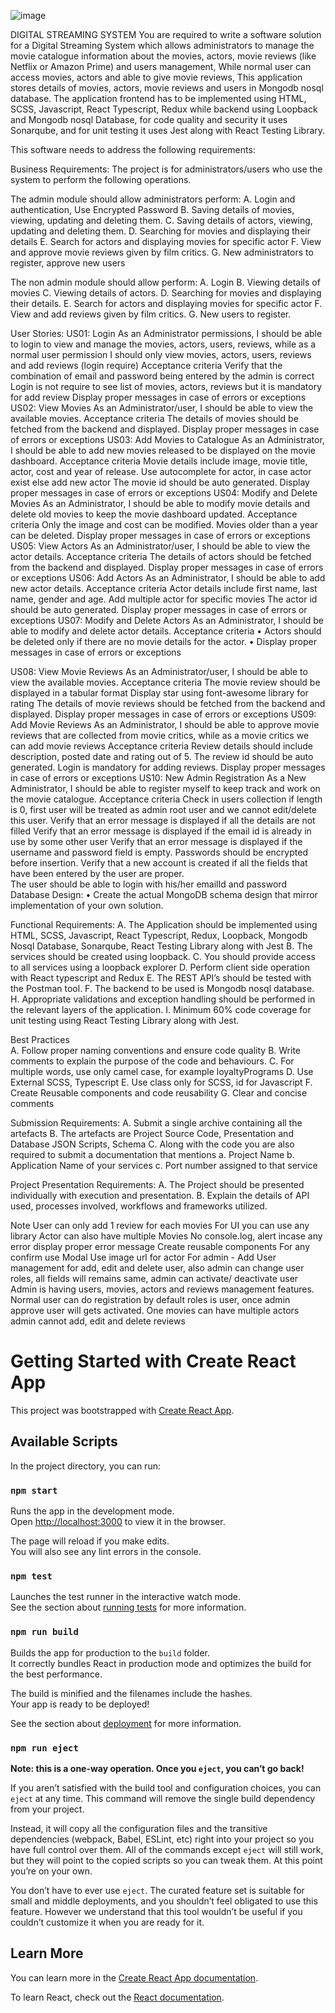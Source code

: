 ![image](https://user-images.githubusercontent.com/56390226/200587161-89376e63-564f-42c0-9a9a-d227e224b058.png)


DIGITAL STREAMING SYSTEM 
You are required to write a software solution for a Digital Streaming System which allows  administrators to manage the movie catalogue information about the movies,  actors, movie reviews (like Netflix or Amazon Prime) and users management, While normal user can access movies, actors and able to give movie reviews, This application stores details of movies, actors, movie reviews and users in Mongodb nosql database. The application frontend has to be implemented using HTML, SCSS, Javascript, React Typescript, Redux while backend using Loopback and Mongodb nosql Database, for code quality and security it uses Sonarqube, and for unit testing it uses Jest along with React Testing Library.

This software needs to address the following requirements:
 
Business Requirements: 
The project is for administrators/users who use the system to perform the following operations. 

The admin module should allow administrators perform: 
A. Login and authentication, Use Encrypted Password
B. Saving details of movies, viewing, updating and deleting them. 
C. Saving details of actors, viewing, updating and deleting them. 
D. Searching for movies and displaying their details
E. Search for actors and displaying movies for specific actor
F. View and approve movie reviews given by film critics. 
G. New administrators to register, approve new users

The non admin module should allow perform: 
A. Login 
B. Viewing details of movies
C. Viewing details of actors. 
D. Searching for movies and displaying their details. 
E. Search for actors and displaying movies for specific actor
F. View and add reviews given by film critics. 
G. New users to register. 

User Stories: 
US01: Login 
As an Administrator permissions, I should be able to login to view and manage the movies, actors, users, reviews, while as a normal user permission I should only view movies, actors, users, reviews and add reviews (login require)
Acceptance criteria 
Verify that the combination of email and password being entered by the admin is  correct
Login is not require to see list of movies, actors, reviews but it is mandatory for add review
Display proper messages in case of errors or exceptions 
US02: View Movies 
As an Administrator/user, I should be able to view the available movies. 
Acceptance criteria 
The details of movies should be fetched from the backend and displayed.
Display proper messages in case of errors or exceptions 
US03: Add Movies to Catalogue 
As an Administrator, I should be able to add new movies released to be displayed on the movie  dashboard. 
Acceptance criteria 
Movie details include image, movie title, actor, cost and year of release.
Use autocomplete for actor, in case actor exist else add new actor
The movie id should be auto generated. 
Display proper messages in case of errors or exceptions 
US04: Modify and Delete Movies 
As an Administrator, I should be able to modify movie details and delete old movies to keep  the movie dashboard updated. 
Acceptance criteria 
Only the image and cost can be modified. 
Movies older than a year can be deleted. 
Display proper messages in case of errors or exceptions 
US05: View Actors 
As an Administrator/user, I should be able to view the actor details. 
Acceptance criteria 
The details of actors should be fetched from the backend and displayed.
Display proper messages in case of errors or exceptions
US06: Add Actors 
As an Administrator, I should be able to add new actor details. 
Acceptance criteria 
Actor details include first name, last name, gender and age. 
Add multiple actor for specific movies 
The actor id should be auto generated.
Display proper messages in case of errors or exceptions 
US07: Modify and Delete Actors 
As an Administrator, I should be able to modify and delete actor details. 
Acceptance criteria 
• Actors should be deleted only if there are no movie details for the actor. • Display proper messages in case of errors or exceptions 

US08: View Movie Reviews 
As an Administrator/user, I should be able to view the available movies. 
Acceptance criteria 
The movie review should be displayed in a tabular format 
Display star using font-awesome library for rating
The details of movie reviews should be fetched from the backend and displayed.
Display proper messages in case of errors or exceptions 
US09: Add Movie Reviews 
As an Administrator, I should be able to approve movie reviews that are collected from movie  critics, while as a  movie  critics we can add movie reviews
Acceptance criteria 
Review details should include description, posted date and rating out of 5. 
The review id should be auto generated. 
Login is mandatory for adding reviews.
Display proper messages in case of errors or exceptions
US10: New Admin Registration 
As a New Administrator, I should be able to register myself to keep track and work on the  movie catalogue. 
Acceptance criteria 
Check in users collection if length is 0, first user will be treated as admin root user and we cannot edit/delete this user.
Verify that an error message is displayed if all the details are not filled 
Verify that an error message is displayed if the email id is already in use by some  other user 
Verify that an error message is displayed if the username and password field is empty.
Passwords should be encrypted before insertion. 
Verify that a new account is created if all the fields that have been entered by the  user are proper.  
The user should be able to login with his/her emailId and password 
Database Design: 
• Create the actual MongoDB schema design that mirror implementation of your own solution. 

Functional Requirements: 
A. The Application should be implemented using HTML, SCSS, Javascript, React Typescript, Redux, Loopback, Mongodb Nosql Database, Sonarqube, React Testing Library along with Jest 
B. The services should be created using loopback. 
C. You should provide access to all services using a loopback explorer
D. Perform client side operation with React typescript and Redux 
E. The REST API’s should be tested with the Postman tool. 
F. The backend to be used is Mongodb nosql database. 
H. Appropriate validations and exception handling should be performed in the  relevant layers of the application. 
I. Minimum 60% code coverage for unit testing using React Testing Library along with Jest.

Best Practices  
A. Follow proper naming conventions and ensure code quality 
B. Write comments to explain the purpose of the code and behaviours. 
C. For multiple words, use only camel case, for example loyaltyPrograms
D. Use External SCSS, Typescript 
E. Use class only for SCSS, id for Javascript 
F. Create Reusable components and code reusability 
G. Clear and concise comments  

Submission Requirements: 
A. Submit a single archive containing all the artefacts 
B. The artefacts are Project Source Code, Presentation and Database JSON Scripts, Schema
C. Along with the code you are also required to submit a documentation that  mentions 
a. Project Name 
b. Application Name of your services 
c. Port number assigned to that service 

Project Presentation Requirements: 
A. The Project should be presented individually with execution and presentation. 
B. Explain the details of API used, processes involved, workflows and frameworks utilized.

Note
User can only add 1 review for each movies
For UI you can use any library
Actor can also have multiple Movies
No console.log, alert incase any error display proper error message
Create reusable components
For any confirm use Modal
Use image url for actor
For admin - Add User management for add, edit and delete user, also admin can change user roles, all fields will remains same, admin can activate/ deactivate user
Admin is having users, movies, actors and reviews management features.
Normal user can do registration by default roles is user, once admin approve user will gets activated.
One movies can have multiple actors
admin cannot add, edit and delete reviews


# Getting Started with Create React App

This project was bootstrapped with [Create React App](https://github.com/facebook/create-react-app).

## Available Scripts

In the project directory, you can run:

### `npm start`

Runs the app in the development mode.\
Open [http://localhost:3000](http://localhost:3000) to view it in the browser.

The page will reload if you make edits.\
You will also see any lint errors in the console.

### `npm test`

Launches the test runner in the interactive watch mode.\
See the section about [running tests](https://facebook.github.io/create-react-app/docs/running-tests) for more information.

### `npm run build`

Builds the app for production to the `build` folder.\
It correctly bundles React in production mode and optimizes the build for the best performance.

The build is minified and the filenames include the hashes.\
Your app is ready to be deployed!

See the section about [deployment](https://facebook.github.io/create-react-app/docs/deployment) for more information.

### `npm run eject`

**Note: this is a one-way operation. Once you `eject`, you can’t go back!**

If you aren’t satisfied with the build tool and configuration choices, you can `eject` at any time. This command will remove the single build dependency from your project.

Instead, it will copy all the configuration files and the transitive dependencies (webpack, Babel, ESLint, etc) right into your project so you have full control over them. All of the commands except `eject` will still work, but they will point to the copied scripts so you can tweak them. At this point you’re on your own.

You don’t have to ever use `eject`. The curated feature set is suitable for small and middle deployments, and you shouldn’t feel obligated to use this feature. However we understand that this tool wouldn’t be useful if you couldn’t customize it when you are ready for it.

## Learn More

You can learn more in the [Create React App documentation](https://facebook.github.io/create-react-app/docs/getting-started).

To learn React, check out the [React documentation](https://reactjs.org/).
